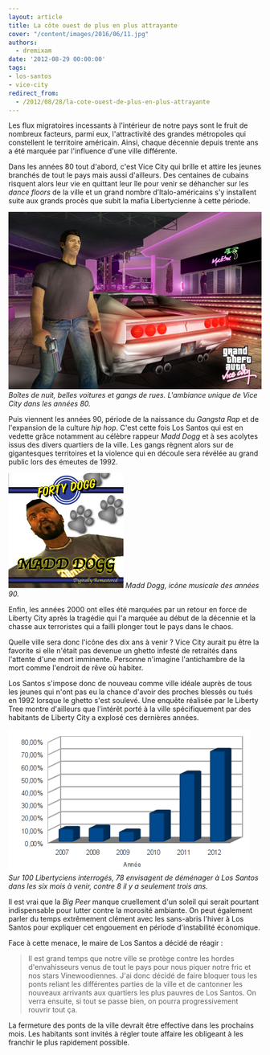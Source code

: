 ```yaml
---
layout: article
title: La côte ouest de plus en plus attrayante
cover: "/content/images/2016/06/11.jpg"
authors:
  - dremixam
date: '2012-08-29 00:00:00'
tags:
- los-santos
- vice-city
redirect_from:
  - /2012/08/28/la-cote-ouest-de-plus-en-plus-attrayante
---
```


Les flux migratoires incessants à l'intérieur de notre pays sont le fruit de nombreux facteurs, parmi eux, l'attractivité des grandes métropoles qui constellent le territoire américain. Ainsi, chaque décennie depuis trente ans a été marquée par l'influence d'une ville différente.

Dans les années 80 tout d'abord, c'est Vice City qui brille et attire les jeunes branchés de tout le pays mais aussi d'ailleurs. Des centaines de cubains risquent alors leur vie en quittant leur île pour venir se déhancher sur les _dance floors_ de la ville et un grand nombre d’Italo-américains s'y installent suite aux grands procès que subit la mafia Libertycienne à cette période.

![Boîtes de nuit, belles voitures et gangs de rues. L'ambiance unique de Vice City dans les années 80.](/content/images/2016/06/screenC05.jpg)
_Boîtes de nuit, belles voitures et gangs de rues. L'ambiance unique de Vice City dans les années 80._

Puis viennent les années 90, période de la naissance du _Gangsta Rap_ et de l'expansion de la culture _hip hop_. C'est cette fois Los Santos qui est en vedette grâce notamment au célèbre rappeur _Madd Dogg_ et à ses acolytes issus des divers quartiers de la ville. Les gangs règnent alors sur de gigantesques territoires et la violence qui en découle sera révélée au grand public lors des émeutes de 1992.

![Madd Dogg, icône musicale des années 90.](/content/images/2016/06/Madd_Dogg_-_Forty_Dogg.jpg)
_Madd Dogg, icône musicale des années 90._

Enfin, les années 2000 ont elles été marquées par un retour en force de Liberty City après la tragédie qui l'a marquée au début de la décennie et la chasse aux terroristes qui a failli plonger tout le pays dans le chaos.

Quelle ville sera donc l'icône des dix ans à venir ? Vice City aurait pu être la favorite si elle n'était pas devenue un ghetto infesté de retraités dans l'attente d'une mort imminente. Personne n'imagine l'antichambre de la mort comme l'endroit de rêve où habiter.

Los Santos s'impose donc de nouveau comme ville idéale auprès de tous les jeunes qui n'ont pas eu la chance d'avoir des proches blessés ou tués en 1992 lorsque le ghetto s'est soulevé. Une enquête réalisée par le Liberty Tree montre d'ailleurs que l'intérêt porté à la ville spécifiquement par des habitants de Liberty City a explosé ces dernières années.

![Sur 100 Libertyciens interrogés, 78 envisagent de déménager à Los Santos dans les six mois à venir, contre 8 il y a seulement trois ans.](/content/images/2016/06/sondage.png)
_Sur 100 Libertyciens interrogés, 78 envisagent de déménager à Los Santos dans les six mois à venir, contre 8 il y a seulement trois ans._

Il est vrai que la _Big Peer_ manque cruellement d'un soleil qui serait pourtant indispensable pour lutter contre la morosité ambiante. On peut également parler du temps extrêmement clément avec les sans-abris l'hiver à Los Santos pour expliquer cet engouement en période d'instabilité économique.

Face à cette menace, le maire de Los Santos a décidé de réagir :

> Il est grand temps que notre ville se protège contre les hordes d'envahisseurs venus de tout le pays pour nous piquer notre fric et nos stars Vinewoodiennes. J'ai donc décidé de faire bloquer tous les ponts reliant les différentes parties de la ville et de cantonner les nouveaux arrivants aux quartiers les plus pauvres de Los Santos. On verra ensuite, si tout se passe bien, on pourra progressivement rouvrir tout ça.

La fermeture des ponts de la ville devrait être effective dans les prochains mois. Les habitants sont invités à régler toute affaire les obligeant à les franchir le plus rapidement possible.